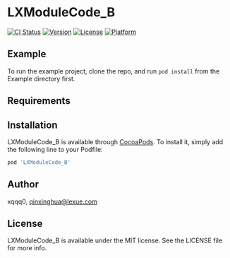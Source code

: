 # LXModuleCode_B

[![CI Status](https://img.shields.io/travis/xqqq0/LXModuleCode_B.svg?style=flat)](https://travis-ci.org/xqqq0/LXModuleCode_B)
[![Version](https://img.shields.io/cocoapods/v/LXModuleCode_B.svg?style=flat)](https://cocoapods.org/pods/LXModuleCode_B)
[![License](https://img.shields.io/cocoapods/l/LXModuleCode_B.svg?style=flat)](https://cocoapods.org/pods/LXModuleCode_B)
[![Platform](https://img.shields.io/cocoapods/p/LXModuleCode_B.svg?style=flat)](https://cocoapods.org/pods/LXModuleCode_B)

## Example

To run the example project, clone the repo, and run `pod install` from the Example directory first.

## Requirements

## Installation

LXModuleCode_B is available through [CocoaPods](https://cocoapods.org). To install
it, simply add the following line to your Podfile:

```ruby
pod 'LXModuleCode_B'
```

## Author

xqqq0, qinxinghua@lexue.com

## License

LXModuleCode_B is available under the MIT license. See the LICENSE file for more info.
